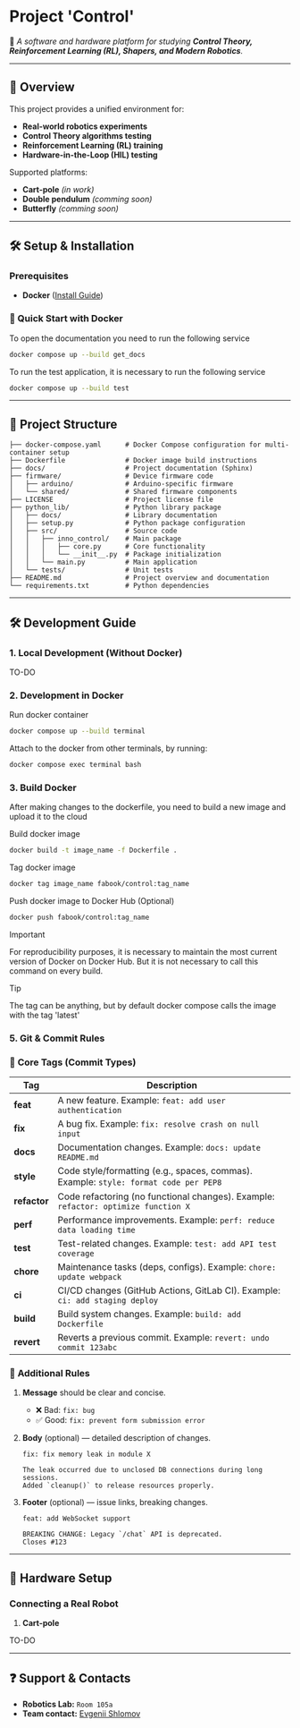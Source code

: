 # **Project 'Control'**  

🚀 *A software and hardware platform for studying **Control Theory, Reinforcement Learning (RL), Shapers, and Modern Robotics**.*  

---

## 📌 **Overview**  
This project provides a unified environment for:  
- **Real-world robotics experiments**  
- **Control Theory algorithms testing**  
- **Reinforcement Learning (RL) training**  
- **Hardware-in-the-Loop (HIL) testing**  

Supported platforms:  
- **Cart-pole** *(in work)*
- **Double pendulum** *(comming soon)*
- **Butterfly** *(comming soon)*

---

## 🛠 **Setup & Installation**  

### **Prerequisites**  
- **Docker** ([Install Guide](https://docs.docker.com/engine/install/))  


### **🚀 Quick Start with Docker**  

To open the documentation you need to run the following service
```bash
docker compose up --build get_docs
```

To run the test application, it is necessary to run the following service
```bash
docker compose up --build test
```

---

## 📂 **Project Structure**  
```
├── docker-compose.yaml      # Docker Compose configuration for multi-container setup
├── Dockerfile               # Docker image build instructions
├── docs/                    # Project documentation (Sphinx)
├── firmware/                # Device firmware code
│   ├── arduino/             # Arduino-specific firmware
│   └── shared/              # Shared firmware components
├── LICENSE                  # Project license file
├── python_lib/              # Python library package
│   ├── docs/                # Library documentation
│   ├── setup.py             # Python package configuration
│   ├── src/                 # Source code
│   │   ├── inno_control/    # Main package
│   │   │   ├── core.py      # Core functionality
│   │   │   └── __init__.py  # Package initialization
│   │   └── main.py          # Main application
│   └── tests/               # Unit tests
├── README.md                # Project overview and documentation
└── requirements.txt         # Python dependencies

```

---

## 🛠 **Development Guide**  

### **1. Local Development (Without Docker)**  
TO-DO
### **2. Development in Docker**

Run docker container
```bash
docker compose up --build terminal
```

Attach to the docker from other terminals, by running:
```bash
docker compose exec terminal bash
```

### **3. Build Docker**

After making changes to the dockerfile, you need to build a new image and upload it to the cloud

Build docker image
```bash
docker build -t image_name -f Dockerfile .
```

Tag docker image
```bash
docker tag image_name fabook/control:tag_name
```
Push docker image to Docker Hub (Optional)
```bash
docker push fabook/control:tag_name
```

> [!IMPORTANT]
> For reproducibility purposes, it is necessary to maintain the most current version of Docker on Docker Hub. But it is not necessary to call this command on every build.

> [!TIP]
> The tag can be anything, but by default docker compose calls the image with the tag 'latest'

### **5. Git & Commit Rules**  


### 🔹 **Core Tags (Commit Types)**  
| Tag         | Description                                                                 |
|-------------|----------------------------------------------------------------------------|
| **feat**    | A new feature. Example: `feat: add user authentication`                   |
| **fix**     | A bug fix. Example: `fix: resolve crash on null input`                    |
| **docs**    | Documentation changes. Example: `docs: update README.md`                  |
| **style**   | Code style/formatting (e.g., spaces, commas). Example: `style: format code per PEP8` |
| **refactor**| Code refactoring (no functional changes). Example: `refactor: optimize function X` |
| **perf**    | Performance improvements. Example: `perf: reduce data loading time`       |
| **test**    | Test-related changes. Example: `test: add API test coverage`              |
| **chore**   | Maintenance tasks (deps, configs). Example: `chore: update webpack`       |
| **ci**      | CI/CD changes (GitHub Actions, GitLab CI). Example: `ci: add staging deploy` |
| **build**   | Build system changes. Example: `build: add Dockerfile`                   |
| **revert**  | Reverts a previous commit. Example: `revert: undo commit 123abc`         |

### 🔹 **Additional Rules**  
1. **Message** should be clear and concise.  
   - ❌ Bad: `fix: bug`  
   - ✅ Good: `fix: prevent form submission error`  

2. **Body** (optional) — detailed description of changes.  
   ```  
   fix: fix memory leak in module X  

   The leak occurred due to unclosed DB connections during long sessions.  
   Added `cleanup()` to release resources properly.  
   ```  

3. **Footer** (optional) — issue links, breaking changes.  
   ```  
   feat: add WebSocket support  

   BREAKING CHANGE: Legacy `/chat` API is deprecated.  
   Closes #123  
   ```  

---

## 🤖 **Hardware Setup**  
### **Connecting a Real Robot**  
1. **Cart-pole**

TO-DO

---

## ❓ **Support & Contacts**  
- **Robotics Lab:** `Room 105a`  
- **Team contact:** [Evgenii Shlomov](@mook003)  
